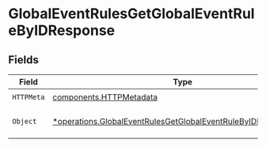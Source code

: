 # GlobalEventRulesGetGlobalEventRuleByIDResponse


## Fields

| Field                                                                                                                                           | Type                                                                                                                                            | Required                                                                                                                                        | Description                                                                                                                                     |
| ----------------------------------------------------------------------------------------------------------------------------------------------- | ----------------------------------------------------------------------------------------------------------------------------------------------- | ----------------------------------------------------------------------------------------------------------------------------------------------- | ----------------------------------------------------------------------------------------------------------------------------------------------- |
| `HTTPMeta`                                                                                                                                      | [components.HTTPMetadata](../../models/components/httpmetadata.md)                                                                              | :heavy_check_mark:                                                                                                                              | N/A                                                                                                                                             |
| `Object`                                                                                                                                        | [*operations.GlobalEventRulesGetGlobalEventRuleByIDResponseBody](../../models/operations/globaleventrulesgetglobaleventrulebyidresponsebody.md) | :heavy_minus_sign:                                                                                                                              | The request has succeeded.                                                                                                                      |